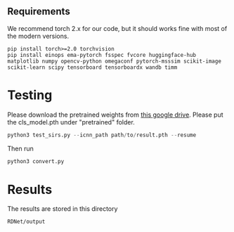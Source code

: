 ## Requirements
We recommend torch 2.x for our code, but it should works fine with most of the modern versions.

```
pip install torch>=2.0 torchvision
pip install einops ema-pytorch fsspec fvcore huggingface-hub matplotlib numpy opencv-python omegaconf pytorch-msssim scikit-image scikit-learn scipy tensorboard tensorboardx wandb timm
```

# Testing 
Please download the pretrained weights from [this google drive](https://drive.google.com/drive/folders/1xSm7Pm1aIAHKqI8h_rp3UYucNM1TcGEh?usp=sharing). Please put the cls_model.pth under "pretrained" folder.

```python
python3 test_sirs.py --icnn_path path/to/result.pth --resume
```
Then run 
```python
python3 convert.py
```


# Results
The results are stored in this directory
```
RDNet/output
```

